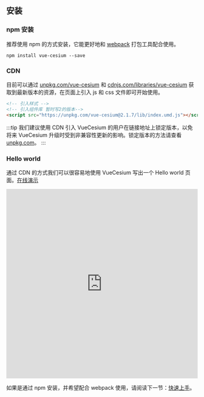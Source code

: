 ## 安装

### npm 安装

推荐使用 npm 的方式安装，它能更好地和 [webpack](https://webpack.js.org/) 打包工具配合使用。

```shell
npm install vue-cesium --save
```

### CDN

目前可以通过 [unpkg.com/vue-cesium](https://unpkg.com/vue-cesium/) 和 [cdnjs.com/libraries/vue-cesium](https://cdnjs.com/libraries/vue-cesium) 获取到最新版本的资源，在页面上引入 js 和 css 文件即可开始使用。

```html
<!-- 引入样式 -->
<!-- 引入组件库 暂时写2的版本-->
<script src="https://unpkg.com/vue-cesium@2.1.7/lib/index.umd.js"></script>
```

:::tip
我们建议使用 CDN 引入 VueCesium 的用户在链接地址上锁定版本，以免将来 VueCesium 升级时受到非兼容性更新的影响。锁定版本的方法请查看 [unpkg.com](https://unpkg.com)。
:::

### Hello world

通过 CDN 的方式我们可以很容易地使用 VueCesium 写出一个 Hello world 页面。[在线演示](https://codepen.io/zouyaoji/pen/bGBOyJM)

<iframe height="500" style="width: 100%;" scrolling="no" title="VueCesium Demo" src="https://codepen.io/zouyaoji/embed/bGBOyJM?height=265&theme-id=light&default-tab=html,result" frameborder="no" loading="lazy" allowtransparency="true" allowfullscreen="true">
  See the Pen <a href='https://codepen.io/zouyaoji/pen/bGBOyJM'>VueCesium Demo</a> by zouyaoji
  (<a href='https://codepen.io/zouyaoji'>@zouyaoji</a>) on <a href='https://codepen.io'>CodePen</a>.
</iframe>

如果是通过 npm 安装，并希望配合 webpack 使用，请阅读下一节：[快速上手](/#/zh-CN/component/quickstart)。
